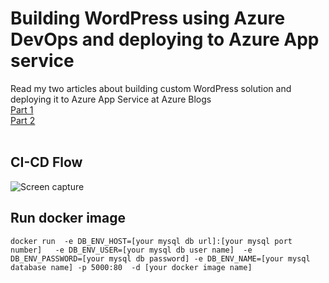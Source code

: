 # Building WordPress using Azure DevOps and deploying to Azure App service
Read my two articles about building custom WordPress solution and deploying it to Azure App Service at Azure Blogs <br> 
<a href='https://dwops/blog/deploy-wordpress-using-azure-devops-ci-cd-pipeline-part-1/'>Part 1</a><br>
<a href='https://dwops/blog/deploy-wordpress-using-azure-devops-ci-cd-pipeline-part-2/'>Part 2</a><br>
<br>

## CI-CD Flow
![Screen capture](https://github.com/dwops-git/wordpress-CICD/blob/master/wordpress-ci-cd3.png?raw=true)

## Run docker image
```
docker run  -e DB_ENV_HOST=[your mysql db url]:[your mysql port number]   -e DB_ENV_USER=[your mysql db user name]  -e DB_ENV_PASSWORD=[your mysql db password] -e DB_ENV_NAME=[your mysql database name] -p 5000:80  -d [your docker image name]
```
